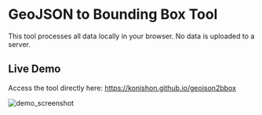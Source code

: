 
# GeoJSON to Bounding Box Tool
This tool processes all data locally in your browser. No data is uploaded to a server.

## Live Demo
Access the tool directly here: https://konishon.github.io/geojson2bbox


![demo_screenshot](https://github.com/user-attachments/assets/58e51464-2692-41fe-ae9f-9fddbca84870)
